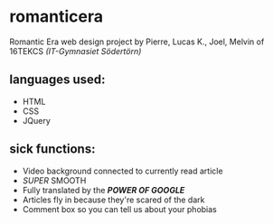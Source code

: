 # romanticera
Romantic Era web design project
by Pierre, Lucas K., Joel, Melvin of 16TEKCS *(IT-Gymnasiet Södertörn)*


**languages used:**
-------------
 - HTML
 - CSS
 - JQuery
 
**sick functions:**
-------------
 - Video background connected to currently read article
 - *SUPER* SMOOTH
 - Fully translated by the ***POWER OF GOOGLE***
 - Articles fly in because they're scared of the dark
 - Comment box so you can tell us about your phobias
